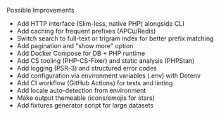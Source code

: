 Possible Improvements

- Add HTTP interface (Slim-less, native PHP) alongside CLI
- Add caching for frequent prefixes (APCu/Redis)
- Switch search to full-text or trigram index for better prefix matching
- Add pagination and "show more" option
- Add Docker Compose for DB + PHP runtime
- Add CS tooling (PHP-CS-Fixer) and static analysis (PHPStan)
- Add logging (PSR-3) and structured error codes
- Add configuration via environment variables (.env) with Dotenv
- Add CI workflow (GitHub Actions) for tests and linting
- Add locale auto-detection from environment
- Make output themeable (icons/emojis for stars)
- Add fixtures generator script for large datasets


